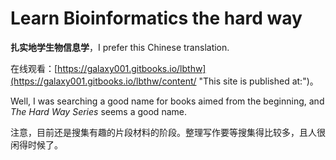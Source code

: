# Learn Bioinformatics the hard way

**扎实地学生物信息学**，I prefer this Chinese translation.

在线观看：[https://galaxy001.gitbooks.io/lbthw](https://galaxy001.gitbooks.io/lbthw/content/ "This site is published at:")。

Well, I was searching a good name for books aimed from the beginning, and _The Hard Way Series_ seems a good name.



注意，目前还是搜集有趣的片段材料的阶段。整理写作要等搜集得比较多，且人很闲得时候了。

